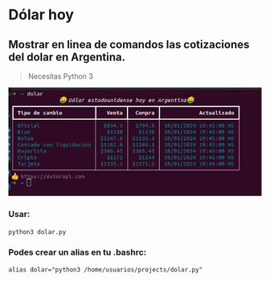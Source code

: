 Dólar hoy
===============
## Mostrar en linea de comandos las cotizaciones del dolar en Argentina.
> Necesitas Python 3

![alt text](https://github.com/abelperezlindo/dolar-hoy/blob/main/dolar.png?raw=true)

### Usar:
```
python3 dolar.py
```
### Podes crear un alias en tu .bashrc:
```
alias dolar="python3 /home/usuarios/projects/dolar.py"
```
